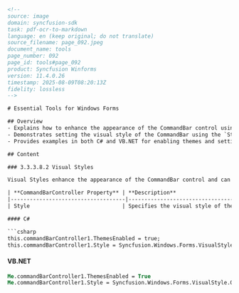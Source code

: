 ```html
<!-- 
source: image
domain: syncfusion-sdk
task: pdf-ocr-to-markdown
language: en (keep original; do not translate)
source_filename: page_092.jpeg
document_name: tools
page_number: 092
page_id: tools#page_092
product: Syncfusion Winforms
version: 11.4.0.26
timestamp: 2025-08-09T08:20:13Z
fidelity: lossless
-->

# Essential Tools for Windows Forms

## Overview
- Explains how to enhance the appearance of the CommandBar control using visual styles.
- Demonstrates setting the visual style of the CommandBar using the `Style` property.
- Provides examples in both C# and VB.NET for enabling themes and setting the style.

## Content

### 3.3.3.8.2 Visual Styles

Visual Styles enhance the appearance of the CommandBar control and can be set using the property given below.

| **CommandBarController Property** | **Description**                                                                 |
|------------------------------------|--------------------------------------------------------------------------------|
| Style                             | Specifies the visual style of the CommandBar. It includes the options given below. <br> <br> - OfficeXP, <br> - Office2003, <br> - Office2007, <br> - VS2005 and <br> - Office2007Outlook. |

#### C#

```csharp
this.commandBarController1.ThemesEnabled = true;
this.commandBarController1.Style = Syncfusion.Windows.Forms.VisualStyle.OfficeXP;
```

#### VB.NET

```vb
Me.commandBarController1.ThemesEnabled = True
Me.commandBarController1.Style = Syncfusion.Windows.Forms.VisualStyle.OfficeXP
```

<!-- tags: [windows forms, commandbar, visual styles] keywords: [commandbarcontroller, themes, visualstyle, office, outlook] -->
```